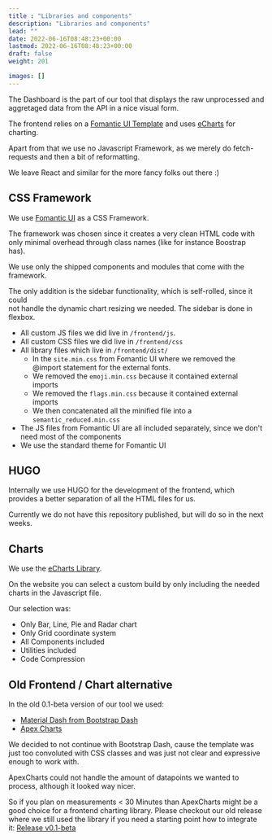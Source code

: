 ```yaml
---
title : "Libraries and components"
description: "Libraries and components"
lead: ""
date: 2022-06-16T08:48:23+00:00
lastmod: 2022-06-16T08:48:23+00:00
draft: false
weight: 201

images: []
---
```


The Dashboard is the part of our tool that displays the raw unprocessed and aggretaged 
data from the API in a nice visual form.

The frontend relies on a [Fomantic UI Template](https://fomantic-ui.com/) and uses [eCharts](https://echarts.apache.org/en/index.html)
for charting.

Apart from that we use no Javascript Framework, as we merely do fetch-requests
and then a bit of reformatting.

We leave React and similar for the more fancy folks out there :)

## CSS Framework

We use [Fomantic UI](https://www.fomantic-ui.com) as a CSS Framework.

The framework was chosen since it creates a very clean HTML code with only minimal overhead
through class names (like for instance Boostrap has).

We use only the shipped components and modules that come with the framework.

The only addition is the sidebar functionality, which is self-rolled, since it could  
not handle the dynamic chart resizing we needed.
The sidebar is done in flexbox.

- All custom JS files we did live in `/frontend/js`.
- All custom CSS files we did live in `/frontend/css`
- All library files which live in `/frontend/dist/`
  + In the `site.min.css` from Fomantic UI where we removed the @import statement for the external fonts.
  + We removed the `emoji.min.css` because it contained external imports
  + We removed the `flags.min.css` because it contained external imports
  + We then concatenated all the minified file into a `semantic_reduced.min.css`
- The JS files from Fomantic UI are all included separately, since we don't need most of the components
- We use the standard theme for Fomantic UI

## HUGO

Internally we use HUGO for the development of the frontend, which provides a better separation of
all the HTML files for us.

Currently we do not have this repository published, but will do so in the next weeks.

## Charts

We use the [eCharts Library](https://echarts.apache.org/).

On the website you can select a custom build by only including the needed charts in the Javascript file.

Our selection was:

- Only Bar, Line, Pie and Radar chart
- Only Grid coordinate system
- All Components included
- Utilities included
- Code Compression

## Old Frontend / Chart alternative

In the old 0.1-beta version of our tool we used:

- [Material Dash from Bootstrap Dash](https://www.bootstrapdash.com/product/material-design-template-free/)
- [Apex Charts](https://apexcharts.com/)

We decided to not continue with Bootstrap Dash, cause the template was just too
convoluted with CSS classes and was just not clear and expressive enough to work with.

ApexCharts could not handle the amount of datapoints we wanted to process, although
it looked way nicer.

So if you plan on measurements < 30 Minutes than ApexCharts might be a good choice for a frontend charting library.
Please checkout our old release where we still used the library if you need a
starting point how to integrate it: [Release v0.1-beta](https://github.com/green-coding-berlin/green-metrics-tool/releases/tag/v0.1-beta)
